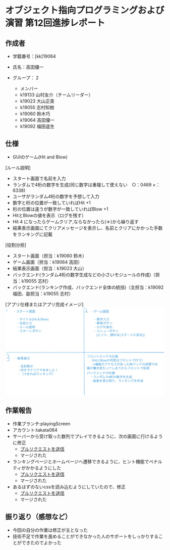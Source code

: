# オブジェクト指向プログラミングおよび演習 第12回進捗レポート

## 作成者
- 学籍番号：[kk]19064
- 氏名：高田優一
- グループ： 2

    - メンバー
    - k19133 山村友介（チームリーダー）
    - k19023 大山正貴
    - k19055 志村知樹
    - k19060 鈴木巧
    - k19064 高田優一
    - k19092 福田遥生
    

## 仕様
- GUIのゲーム(Hit and Blow)

[ルール説明]
- スタート画面で名前を入力
- ランダムで4桁の数字を生成(同じ数字は重複して使えない　○：0469 ×：6338)
- ユーザがランダム4桁の数字を予想して入力
-  数字と桁の位置が一致していればHit +1
-  桁の位置は違うが数字が一致していればBlow +1
- HitとBlowの値を表示（ログを残す）
- Hit 4 になったらゲームクリア,ならなかったら(＊)から繰り返す
- 結果表示画面にてクリアメッセージを表示し、名前とクリアにかかった手数をランキングに記載

[役割分担]
- スタート画面（担当：k19060 鈴木）
- ゲーム画面（担当：k19064 高田）
- 結果表示画面（担当：k19023 大山）
- バックエンド(ランダム4桁の数字生成などの小さいモジュールの作成)（担当：k19055 志村）
- バックエンド(ランキング作成、バックエンド全体の統括)（主担当：k19092 福田、副担当：k19055 志村）

[アプリ仕様またはアプリ完成イメージ]
![画像](spec.jpg)


## 作業報告 
  
- 作業ブランチ:playingScreen
- アカウント:takata064
- サーバーから受け取った数列でプレイできるように、次の画面に行けるように修正
    - [プルリクエストを送信](https://github.com/2020-AIT-OOP2-Group2/Hit_and_Blow/pull/21/files)
    - マージされた
- ランキングページとホームページへ遷移できるように、ヒント機能でペナルティがかかるようにした
    - [プルリクエストを送信](https://github.com/2020-AIT-OOP2-Group2/Hit_and_Blow/pull/24)
    - マージされた
- あるはずのないcssを読み込むようにしていたので、修正
    - [プルリクエストを送信](https://github.com/2020-AIT-OOP2-Group2/Hit_and_Blow/pull/28)
    - マージされた

## 振り返り（感想など）
- 今回の自分の作業は修正が主となった
- 技術不足で作業を進めることができなかった人のサポートをしっかりすることができたのでよかった
